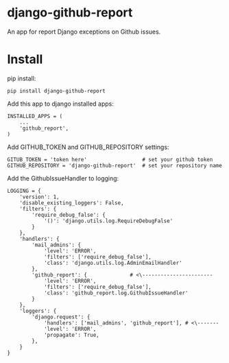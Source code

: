 django-github-report
====================

An app for report Django exceptions on Github issues.


Install
========

pip install:

    pip install django-github-report

Add this app to django installed apps:

    INSTALLED_APPS = (
        ...
        'github_report',
    )

Add GITHUB_TOKEN and GITHUB_REPOSITORY settings:

    GITUB_TOKEN = 'token here'                  # set your github token
    GITHUB_REPOSITORY = 'django-github-report'  # set your repository name

Add the GithubIssueHandler to logging:

    LOGGING = {
        'version': 1,
        'disable_existing_loggers': False,
        'filters': {
            'require_debug_false': {
                '()': 'django.utils.log.RequireDebugFalse'
            }
        },
        'handlers': {
            'mail_admins': {
                'level': 'ERROR',
                'filters': ['require_debug_false'],
                'class': 'django.utils.log.AdminEmailHandler'
            },
            'github_report': {              # <\-----------------------
                'level': 'ERROR',
                'filters': ['require_debug_false'],
                'class': 'github_report.log.GithubIssueHandler'
            }
        },
        'loggers': {
            'django.request': {
                'handlers': ['mail_admins', 'github_report'], # <\-------
                'level': 'ERROR',
                'propagate': True,
            },
        }
    }
